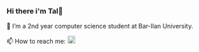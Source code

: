 ### Hi there i'm Tal👋 


📘 I’m a 2nd year computer science student at Bar-Ilan University.

📫 How to reach me: <a href="https://www.linkedin.com/in/tal-mizrahi-a91199202/"> <img src= "https://user-images.githubusercontent.com/112869076/194754989-431bed8a-979b-4f63-a549-2f74ae95f528.png" width="18" height="18"> </a>

<!--
**TalMizrahii/TalMizrahii** is a ✨ _special_ ✨ repository because its `README.md` (this file) appears on your GitHub profile.

Here are some ideas to get you started:

- 🔭 I’m currently working on ...
- 🌱 I’m currently learning ...
- 👯 I’m looking to collaborate on ...
- 🤔 I’m looking for help with ...
- 💬 Ask me about ...
- 📫 How to reach me: ...
- 😄 Pronouns: ...
- ⚡ Fun fact: ...
-->
